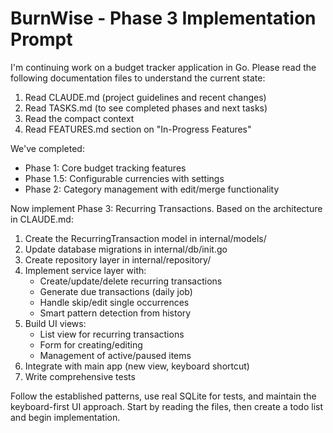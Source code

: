 # BurnWise - Phase 3 Implementation Prompt

I'm continuing work on a budget tracker application in Go. Please read the following documentation files to understand the current state:

1. Read CLAUDE.md (project guidelines and recent changes)
2. Read TASKS.md (to see completed phases and next tasks)
3. Read the compact context
4. Read FEATURES.md section on "In-Progress Features"

We've completed:
- Phase 1: Core budget tracking features
- Phase 1.5: Configurable currencies with settings
- Phase 2: Category management with edit/merge functionality

Now implement Phase 3: Recurring Transactions. Based on the architecture in CLAUDE.md:

1. Create the RecurringTransaction model in internal/models/
2. Update database migrations in internal/db/init.go
3. Create repository layer in internal/repository/
4. Implement service layer with:
   - Create/update/delete recurring transactions
   - Generate due transactions (daily job)
   - Handle skip/edit single occurrences
   - Smart pattern detection from history
5. Build UI views:
   - List view for recurring transactions
   - Form for creating/editing
   - Management of active/paused items
6. Integrate with main app (new view, keyboard shortcut)
7. Write comprehensive tests

Follow the established patterns, use real SQLite for tests, and maintain the keyboard-first UI approach. Start by reading the files, then create a todo list and begin implementation.